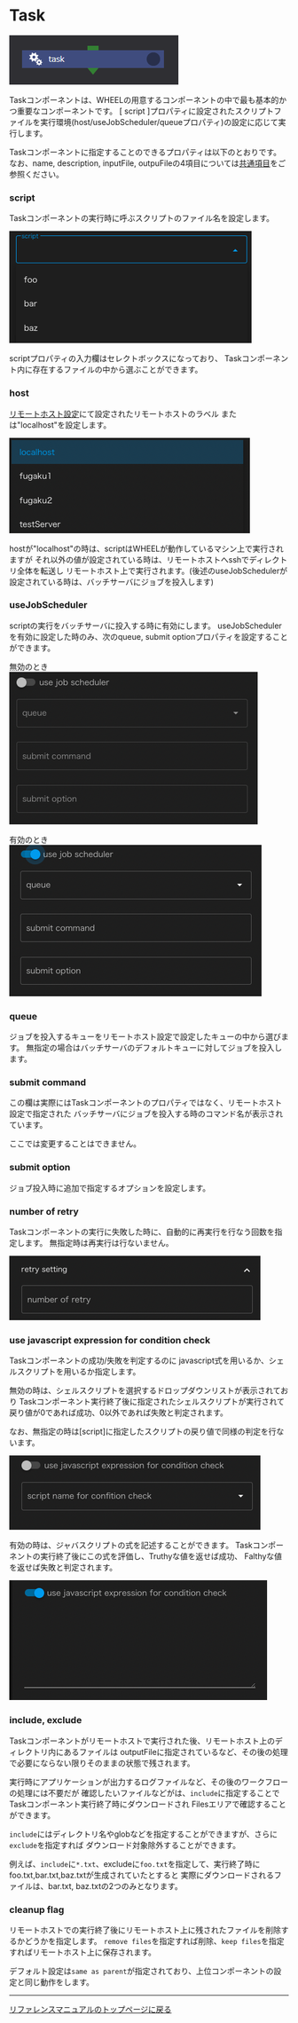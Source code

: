 # Task

![img](./img/task.png "task")

Taskコンポーネントは、WHEELの用意するコンポーネントの中で最も基本的かつ重要なコンポーネントです。
[ script ]プロパティに設定されたスクリプトファイルを実行環境(host/useJobScheduler/queueプロパティ)の設定に応じて実行します。

Taskコンポーネントに指定することのできるプロパティは以下のとおりです。
なお、name, description, inputFile, outpuFileの4項目については[共通項目](./00_common.md)をご参照ください。

### script
Taskコンポーネントの実行時に呼ぶスクリプトのファイル名を設定します。

![img](./img/task_script.png "task_script")

scriptプロパティの入力欄はセレクトボックスになっており、
Taskコンポーネント内に存在するファイルの中から選ぶことができます。

### host
[リモートホスト設定](../../2_remotehost_screen/remotehost.md)にて設定されたリモートホストのラベル
または"localhost"を設定します。

![img](./img/task_host.png "task_host")

hostが"localhost"の時は、scriptはWHEELが動作しているマシン上で実行されますが
それ以外の値が設定されている時は、リモートホストへsshでディレクトリ全体を転送し
リモートホスト上で実行されます。(後述のuseJobSchedulerが設定されている時は、バッチサーバにジョブを投入します)

### useJobScheduler
scriptの実行をバッチサーバに投入する時に有効にします。
useJobSchedulerを有効に設定した時のみ、次のqueue, submit optionプロパティを設定することができます。

無効のとき
![img](./img/task_jobScheduler_disable.png "task_jobScheduler_disable")

有効のとき
![img](./img/task_jobScheduler_enable.png "task_jobScheduler_enable")

### queue
ジョブを投入するキューをリモートホスト設定で設定したキューの中から選びます。
無指定の場合はバッチサーバのデフォルトキューに対してジョブを投入します。

### submit command
この欄は実際にはTaskコンポーネントのプロパティではなく、リモートホスト設定で指定された
バッチサーバにジョブを投入する時のコマンド名が表示されています。

ここでは変更することはできません。

### submit option
ジョブ投入時に追加で指定するオプションを設定します。

### number of retry
Taskコンポーネントの実行に失敗した時に、自動的に再実行を行なう回数を指定します。
無指定時は再実行は行ないません。

![img](./img/task_num_retry.png "task_number_of_retry")

### use javascript expression for condition check
Taskコンポーネントの成功/失敗を判定するのに
javascript式を用いるか、シェルスクリプトを用いるか指定します。

無効の時は、シェルスクリプトを選択するドロップダウンリストが表示されており
Taskコンポーネント実行終了後に指定されたシェルスクリプトが実行されて
戻り値が0であれば成功、0以外であれば失敗と判定されます。

なお、無指定の時は[script]に指定したスクリプトの戻り値で同様の判定を行ないます。

![img](./img/task_retry_expression_disable.png "task_retry_expression_disable")

有効の時は、ジャバスクリプトの式を記述することができます。
Taskコンポーネントの実行終了後にこの式を評価し、Truthyな値を返せば成功、
Falthyな値を返せば失敗と判定されます。

![img](./img/task_retry_expression_enable.png "task_retry_expression_enable")

### include, exclude
Taskコンポーネントがリモートホストで実行された後、リモートホスト上のディレクトリ内にあるファイルは
outputFileに指定されているなど、その後の処理で必要にならない限りそのままの状態で残されます。

実行時にアプリケーションが出力するログファイルなど、その後のワークフローの処理には不要だが
確認したいファイルなどがは、`include`に指定することでTaskコンポーネント実行終了時にダウンロードされ
Filesエリアで確認することができます。

`include`にはディレクトリ名やglobなどを指定することができますが、さらに`exclude`を指定すれば
ダウンロード対象除外することができます。

例えば、`include`に`*.txt`、excludeに`foo.txt`を指定して、実行終了時にfoo.txt,bar.txt,baz.txtが生成されていたとすると
実際にダウンロードされるファイルは、bar.txt, baz.txtの2つのみとなります。

### cleanup flag
リモートホストでの実行終了後にリモートホスト上に残されたファイルを削除するかどうかを指定します。
`remove files`を指定すれば削除、`keep files`を指定すればリモートホスト上に保存されます。

デフォルト設定は`same as parent`が指定されており、上位コンポーネントの設定と同じ動作をします。






--------
[リファレンスマニュアルのトップページに戻る](../index.md)
